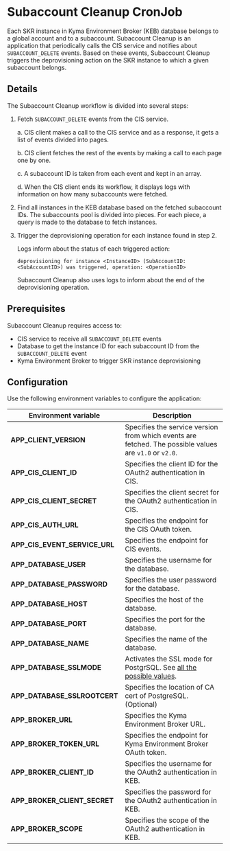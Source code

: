 # Subaccount Cleanup CronJob


Each SKR instance in Kyma Environment Broker (KEB) database belongs to a global account and to a subaccount.
Subaccount Cleanup is an application that periodically calls the CIS service and notifies about `SUBACCOUNT_DELETE` events.
Based on these events, Subaccount Cleanup triggers the deprovisioning action on the SKR instance to which a given subaccount belongs.

## Details

The Subaccount Cleanup workflow is divided into several steps:

1. Fetch `SUBACCOUNT_DELETE` events from the CIS service.

    a. CIS client makes a call to the CIS service and as a response, it gets a list of events divided into pages.

    b. CIS client fetches the rest of the events by making a call to each page one by one.

    c. A subaccount ID is taken from each event and kept in an array.

    d. When the CIS client ends its workflow, it displays logs with information on how many subaccounts were fetched.

2. Find all instances in the KEB database based on the fetched subaccount IDs.
   The subaccounts pool is divided into pieces. For each piece, a query is made to the database to fetch instances.

3. Trigger the deprovisioning operation for each instance found in step 2.

   Logs inform about the status of each triggered action:
    ```
    deprovisioning for instance <InstanceID> (SubAccountID: <SubAccountID>) was triggered, operation: <OperationID>
    ```
   Subaccount Cleanup also uses logs to inform about the end of the deprovisioning operation.

## Prerequisites

Subaccount Cleanup requires access to:
- CIS service to receive all `SUBACCOUNT_DELETE` events
- Database to get the instance ID for each subaccount ID from the `SUBACCOUNT_DELETE` event
- Kyma Environment Broker to trigger SKR instance deprovisioning

## Configuration

Use the following environment variables to configure the application:

| Environment variable | Description |
|---|---|
| **APP_CLIENT_VERSION** | Specifies the service version from which events are fetched. The possible values are  `v1.0` or `v2.0`.
| **APP_CIS_CLIENT_ID** | Specifies the client ID for the OAuth2 authentication in CIS.
| **APP_CIS_CLIENT_SECRET** | Specifies the client secret for the OAuth2 authentication in CIS.
| **APP_CIS_AUTH_URL** | Specifies the endpoint for the CIS OAuth token.
| **APP_CIS_EVENT_SERVICE_URL** | Specifies the endpoint for CIS events.
| **APP_DATABASE_USER** | Specifies the username for the database.
| **APP_DATABASE_PASSWORD** | Specifies the user password for the database.
| **APP_DATABASE_HOST** | Specifies the host of the database.
| **APP_DATABASE_PORT** | Specifies the port for the database.
| **APP_DATABASE_NAME** | Specifies the name of the database.
| **APP_DATABASE_SSLMODE** | Activates the SSL mode for PostgrSQL. See [all the possible values](https://www.postgresql.org/docs/9.1/libpq-ssl.html).  
| **APP_DATABASE_SSLROOTCERT** | Specifies the location of CA cert of PostgreSQL. (Optional)
| **APP_BROKER_URL**  | Specifies the Kyma Environment Broker URL. |
| **APP_BROKER_TOKEN_URL** | Specifies the endpoint for Kyma Environment Broker OAuth token. |
| **APP_BROKER_CLIENT_ID** | Specifies the username for the OAuth2 authentication in KEB. |
| **APP_BROKER_CLIENT_SECRET** | Specifies the password for the OAuth2 authentication in KEB. |
| **APP_BROKER_SCOPE** | Specifies the scope of the OAuth2 authentication in KEB. |
